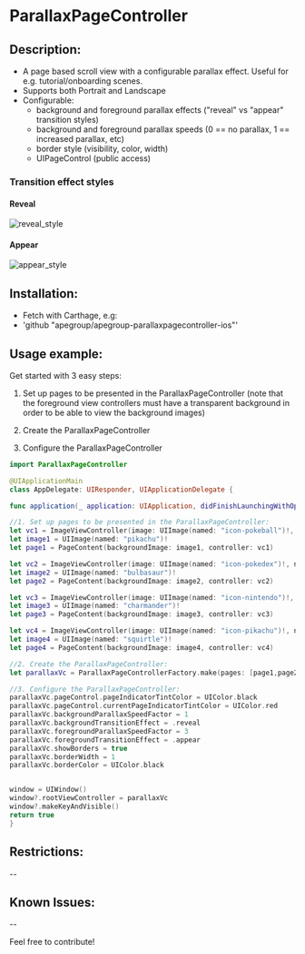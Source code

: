 # ParallaxPageController

## Description:
- A page based scroll view with a configurable parallax effect. Useful for e.g. tutorial/onboarding scenes.
- Supports both Portrait and Landscape
- Configurable:
  - background and foreground parallax effects ("reveal" vs "appear" transition styles) 
  - background and foreground parallax speeds (0 == no parallax, 1 == increased parallax, etc)
  - border style (visibility, color, width)
  - UIPageControl (public access)

### Transition effect styles
#### Reveal
![reveal_style](https://cloud.githubusercontent.com/assets/653946/17932755/c7239c7e-6a11-11e6-87f1-2ab52a92a5f9.gif)

#### Appear
![appear_style](https://cloud.githubusercontent.com/assets/653946/17932692/83d85a5e-6a11-11e6-8609-435a803a1c88.gif)

## Installation:
  - Fetch with Carthage, e.g:
  - 'github "apegroup/apegroup-parallaxpagecontroller-ios"'

## Usage example:
Get started with 3 easy steps:
  1. Set up pages to be presented in the ParallaxPageController (note that the foreground view controllers must have a transparent background in order to be able to view the background images)
 
  2. Create the ParallaxPageController

  3. Configure the ParallaxPageController

  ```swift
import ParallaxPageController

@UIApplicationMain
class AppDelegate: UIResponder, UIApplicationDelegate {

func application(_ application: UIApplication, didFinishLaunchingWithOptions launchOptions: [UIApplicationLaunchOptionsKey: Any]?) -> Bool {

  //1. Set up pages to be presented in the ParallaxPageController:
  let vc1 = ImageViewController(image: UIImage(named: "icon-pokeball")!, name: "1")
  let image1 = UIImage(named: "pikachu")!
  let page1 = PageContent(backgroundImage: image1, controller: vc1)

  let vc2 = ImageViewController(image: UIImage(named: "icon-pokedex")!, name: "2")
  let image2 = UIImage(named: "bulbasaur")!
  let page2 = PageContent(backgroundImage: image2, controller: vc2)

  let vc3 = ImageViewController(image: UIImage(named: "icon-nintendo")!, name: "3")
  let image3 = UIImage(named: "charmander")!
  let page3 = PageContent(backgroundImage: image3, controller: vc3)

  let vc4 = ImageViewController(image: UIImage(named: "icon-pikachu")!, name: "4")
  let image4 = UIImage(named: "squirtle")!
  let page4 = PageContent(backgroundImage: image4, controller: vc4)

  //2. Create the ParallaxPageController:
  let parallaxVc = ParallaxPageControllerFactory.make(pages: [page1,page2,page3,page4])

  //3. Configure the ParallaxPageController:
  parallaxVc.pageControl.pageIndicatorTintColor = UIColor.black
  parallaxVc.pageControl.currentPageIndicatorTintColor = UIColor.red
  parallaxVc.backgroundParallaxSpeedFactor = 1
  parallaxVc.backgroundTransitionEffect = .reveal
  parallaxVc.foregroundParallaxSpeedFactor = 3
  parallaxVc.foregroundTransitionEffect = .appear
  parallaxVc.showBorders = true
  parallaxVc.borderWidth = 1
  parallaxVc.borderColor = UIColor.black


  window = UIWindow()
  window?.rootViewController = parallaxVc
  window?.makeKeyAndVisible()
  return true
}
```

## Restrictions:
-- 
## Known Issues:
-- 


Feel free to contribute!
